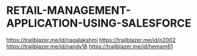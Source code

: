 # RETAIL-MANAGEMENT-APPLICATION-USING-SALESFORCE
https://trailblazer.me/id/nagalakshmi
https://trailblazer.me/id/n2002
https://trailblazer.me/id/nandv18
https://trailblazer.me/id/hemam61
